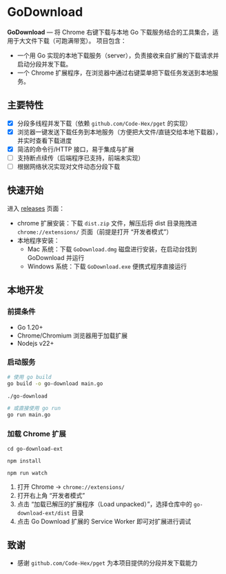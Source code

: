 # GoDownload

**GoDownload** — 将 Chrome 右键下载与本地 Go 下载服务结合的工具集合，适用于大文件下载（可跑满带宽）。
项目包含：

- 一个用 Go 实现的本地下载服务（server），负责接收来自扩展的下载请求并启动分段并发下载。
- 一个 Chrome 扩展程序，在浏览器中通过右键菜单把下载任务发送到本地服务。

## 主要特性

- [x] 分段多线程并发下载（依赖 `github.com/Code-Hex/pget` 的实现）
- [x] 浏览器一键发送下载任务到本地服务（方便把大文件/直链交给本地下载器），并实时查看下载进度
- [x] 简洁的命令行/HTTP 接口，易于集成与扩展
- [ ] 支持断点续传（后端程序已支持，前端未实现）
- [ ] 根据网络状况实现对文件动态分段下载

## 快速开始

进入 [releases](https://github.com/howard12358/go-download/releases) 页面：

- chrome 扩展安装：下载 `dist.zip` 文件，解压后将 dist 目录拖拽进 `chrome://extensions/` 页面（前提是打开 “开发者模式”）
- 本地程序安装：
  - Mac 系统：下载 `GoDownload.dmg` 磁盘进行安装，在启动台找到 GoDownload 并运行
  - Windows 系统：下载 `GoDownload.exe` 便携式程序直接运行

## 本地开发

### 前提条件

- Go 1.20+
- Chrome/Chromium 浏览器用于加载扩展
- Nodejs v22+

### 启动服务

```bash
# 使用 go build
go build -o go-download main.go

./go-download

# 或直接使用 go run
go run main.go
```

### 加载 Chrome 扩展

```shell
cd go-download-ext

npm install

npm run watch
```

1. 打开 Chrome -> `chrome://extensions/`
2. 打开右上角 “开发者模式”
3. 点击 “加载已解压的扩展程序（Load unpacked）”，选择仓库中的 `go-download-ext/dist` 目录
4. 点击 Go Download 扩展的 Service Worker 即可对扩展进行调试

## 致谢

- 感谢 `github.com/Code-Hex/pget` 为本项目提供的分段并发下载能力
